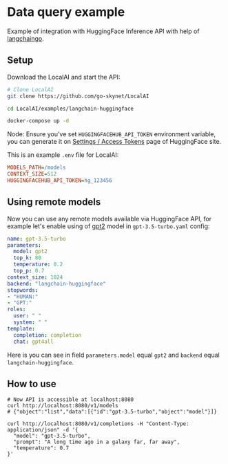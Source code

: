 # Data query example

Example of integration with HuggingFace Inference API with help of [langchaingo](https://github.com/tmc/langchaingo).

## Setup

Download the LocalAI and start the API:

```bash
# Clone LocalAI
git clone https://github.com/go-skynet/LocalAI

cd LocalAI/examples/langchain-huggingface

docker-compose up -d
```

Node: Ensure you've set `HUGGINGFACEHUB_API_TOKEN` environment variable, you can generate it
on [Settings / Access Tokens](https://huggingface.co/settings/tokens) page of HuggingFace site.

This is an example `.env` file for LocalAI:

```ini
MODELS_PATH=/models
CONTEXT_SIZE=512
HUGGINGFACEHUB_API_TOKEN=hg_123456
```

## Using remote models

Now you can use any remote models available via HuggingFace API, for example let's enable using of
[gpt2](https://huggingface.co/gpt2) model in `gpt-3.5-turbo.yaml` config:

```yml
name: gpt-3.5-turbo
parameters:
  model: gpt2
  top_k: 80
  temperature: 0.2
  top_p: 0.7
context_size: 1024
backend: "langchain-huggingface"
stopwords:
- "HUMAN:"
- "GPT:"
roles:
  user: " "
  system: " "
template:
  completion: completion
  chat: gpt4all
```

Here is you can see in field `parameters.model` equal `gpt2` and `backend` equal `langchain-huggingface`.

## How to use

```shell
# Now API is accessible at localhost:8080
curl http://localhost:8080/v1/models
# {"object":"list","data":[{"id":"gpt-3.5-turbo","object":"model"}]}

curl http://localhost:8080/v1/completions -H "Content-Type: application/json" -d '{
  "model": "gpt-3.5-turbo",
  "prompt": "A long time ago in a galaxy far, far away",
  "temperature": 0.7
}'
```